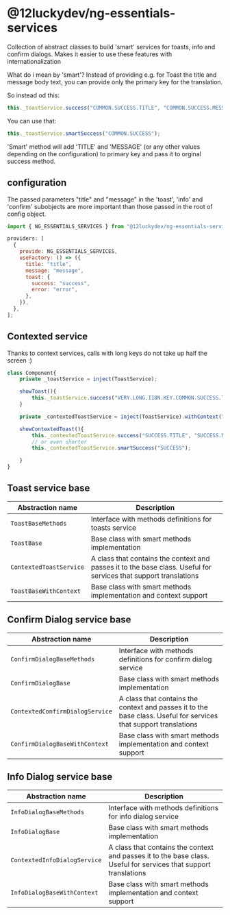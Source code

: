 # @12luckydev/ng-essentials-services

Collection of abstract classes to build 'smart' services for toasts, info and confirm dialogs. Makes it easier to use these features with internationalization

What do i mean by 'smart'?
Instead of providing e.g. for Toast the title and message body text, you can provide only the primary key for the translation.

So instead od this:

```javascript
this._toastService.success("COMMON.SUCCESS.TITLE", "COMMON.SUCCESS.MESSAGE");
```

You can use that:

```javascript
this._toastService.smartSuccess("COMMON.SUCCESS");
```

'Smart' method will add 'TITLE' and 'MESSAGE' (or any other values ​​depending on the configuration) to primary key and pass it to orginal success method.

## configuration

The passed parameters "title" and "message" in the 'toast', 'info' and 'confirm' subobjects are more important than those passed in the root of config object.

```javascript
import { NG_ESSENTIALS_SERVICES } from "@12luckydev/ng-essentials-services";

providers: [
  {
    provide: NG_ESSENTIALS_SERVICES,
    useFactory: () => ({
      title: "title",
      message: "message",
      toast: {
        success: "success",
        error: "error",
      },
    }),
  },
];
```

## Contexted service

Thanks to context services, calls with long keys do not take up half the screen :)

```javascript
class Component{
    private _toastService = inject(ToastService);

    showToast(){
        this._toastService.success("VERY.LONG.I18N.KEY.COMMON.SUCCESS.TITLE", "VERY.LONG.I18N.KEY.COMMON.SUCCESS.MESSAGE");
    }

    private _contextedToastService = inject(ToastService).withContext("VERY.LONG.I18N.KEY.COMMON");

    showContextedToast(){
        this._contextedToastService.success("SUCCESS.TITLE", "SUCCESS.MESSAGE");
        // or even shorter
        this._contextedToastService.smartSuccess("SUCCESS");

    }
}
```

## Toast service base

| Abstraction name        | Description                                                                                                      |
| ----------------------- | ---------------------------------------------------------------------------------------------------------------- |
| `ToastBaseMethods`      | Interface with methods definitions for toasts service                                                            |
| `ToastBase`             | Base class with smart methods implementation                                                                     |
| `ContextedToastService` | A class that contains the context and passes it to the base class. Useful for services that support translations |
| `ToastBaseWithContext`  | Base class with smart methods implementation and context support                                                 |

## Confirm Dialog service base

| Abstraction name                | Description                                                                                                      |
| ------------------------------- | ---------------------------------------------------------------------------------------------------------------- |
| `ConfirmDialogBaseMethods`      | Interface with methods definitions for confirm dialog service                                                    |
| `ConfirmDialogBase`             | Base class with smart methods implementation                                                                     |
| `ContextedConfirmDialogService` | A class that contains the context and passes it to the base class. Useful for services that support translations |
| `ConfirmDialogBaseWithContext`  | Base class with smart methods implementation and context support                                                 |

## Info Dialog service base

| Abstraction name             | Description                                                                                                      |
| ---------------------------- | ---------------------------------------------------------------------------------------------------------------- |
| `InfoDialogBaseMethods`      | Interface with methods definitions for info dialog service                                                       |
| `InfoDialogBase`             | Base class with smart methods implementation                                                                     |
| `ContextedInfoDialogService` | A class that contains the context and passes it to the base class. Useful for services that support translations |
| `InfoDialogBaseWithContext`  | Base class with smart methods implementation and context support                                                 |
